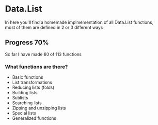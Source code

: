 # Data.List

In here you'll find a homemade implmementation of all Data.List functions, most of them are defined in 2 or 3 different ways 

## Progress 70%
So far I have made 80 of 113 functions 

### What functions are there?
   * Basic functions
   * List transformations
   * Reducing lists (folds)
   * Building lists
   * Sublists
   * Searching lists
   * Zipping and unzipping lists
   * Special lists
   * Generalized functions
